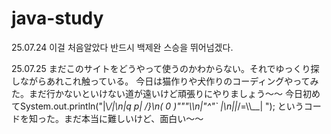 # java-study

25.07.24 이걸 처음알았다
반드시 백제완 스승을 뛰어넘겠다.

25.07.25 
まだこのサイトをどうやって使うのかわからない。それでゆっくり探しながらあれこれ触っている。
今日は猫作りや犬作りのコーディングやってみた。まだ行かないといけない道が遠いけど頑張りにやりましょう～～
今日初めてSystem.out.println("|\\_/|\n|q p|   /}\n( 0 )\"\"\"\\\n|\"^\"`    |\n||_/=\\\\__| ");
というコードを知った。まだ本当に難しいけど、面白い～～
